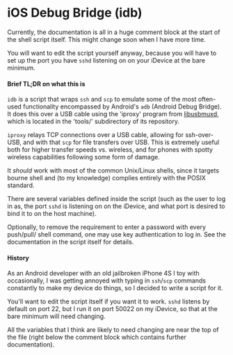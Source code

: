 # iOS Debug Bridge (idb)

Currently, the documentation is all in a huge comment block at the start of the
shell script itself. This might change soon when I have more time.

You will want to edit the script yourself anyway, because you will have to set up
the port you have `sshd` listening on on your iDevice at the bare minimum.

#### Brief TL;DR on what this is

`idb` is a script that wraps `ssh` and `scp` to emulate some of the most
often-used functionality encompassed by Android's `adb` (Android Debug Bridge).
It does this over a USB cable using the 'iproxy' program from
[libusbmuxd](https://github.com/libimobiledevice/libusbmuxd.git), which is
located in the 'tools/' subdirectory of its repository.

`iproxy` relays TCP connections over a USB cable, allowing for ssh-over-USB,
and with that `scp` for file transfers over USB. This is extremely useful both
for higher transfer speeds vs. wireless, and for phones with spotty wireless
capabilities following some form of damage.

It *should* work with most of the common Unix/Linux shells, since it targets
bourne shell and (to my knowledge) complies entirely with the POSIX standard.

There are several variables defined inside the script (such as the user to
log in as, the port `sshd` is listening on on the iDevice, and what port is
desired to bind it to on the host machine).

Optionally, to remove the requirement to enter a password with every push/pull/
shell command, one may use key authentication to log in. See the documentation
in the script itself for details.

#### History

As an Android developer with an old jailbroken iPhone 4S I toy with
occasionally, I was getting annoyed with typing in `ssh`/`scp` commands
constantly to make my device do things, so I decided to write a script for
it.

You'll want to edit the script itself if you want it to work. `sshd` listens
by default on port 22, but I run it on port 50022 on my iDevice, so that at
the bare minimum will need changing.

All the variables that I think are likely to need changing are near the top of
the file (right below the comment block which contains further documentation).
